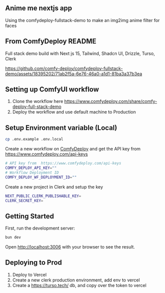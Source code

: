 ## Anime me nextjs app
Using the comfydeploy-fullstack-demo to make an img2img anime filter for faces

## From ComfyDeploy README

Full stack demo build with Next js 15, Tailwind, Shadcn UI, Drizzle, Turso, Clerk

https://github.com/comfy-deploy/comfydeploy-fullstack-demo/assets/18395202/71ab2f5a-6e76-46a0-a1d1-81ba3a37b3ea

## Setting up ComfyUI workflow

1. Clone the workflow here https://www.comfydeploy.com/share/comfy-deploy-full-stack-demo
2. Deploy the workflow and use default machine to Production

## Setup Environment variable (Local)

```bash
cp .env.example .env.local
```

Create a new workflow on [ComfyDeploy](https://www.comfydeploy.com/) and get the API key from https://www.comfydeploy.com/api-keys

```bash
# API key from  https://www.comfydeploy.com/api-keys
COMFY_DEPLOY_API_KEY=""
# Workflow Deployment ID
COMFY_DEPLOY_WF_DEPLOYMENT_ID=""
```

Create a new project in Clerk and setup the key

```bash
NEXT_PUBLIC_CLERK_PUBLISHABLE_KEY=
CLERK_SECRET_KEY=
```

## Getting Started

First, run the development server:

```bash
bun dev
```

Open [http://localhost:3006](http://localhost:3006) with your browser to see the result.

## Deploying to Prod

1. Deploy to Vercel
2. Create a new clerk production environment, add env to vercel
3. Create a https://turso.tech/ db, and copy over the token to vercel
